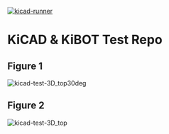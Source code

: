 [![kicad-runner](https://github.com/velddrif/kicad-test/actions/workflows/kicad-runner.yml/badge.svg?branch=main)](https://github.com/velddrif/kicad-test/actions/workflows/kicad-runner.yml)
# KiCAD & KiBOT Test Repo

## Figure 1
![kicad-test-3D_top30deg](http://inh.schoem.nl/kicad-test-3D_top30deg.png?)

## Figure 2
![kicad-test-3D_top](https://inh.schoem.nl/kicad-test-3D_top.png?)
